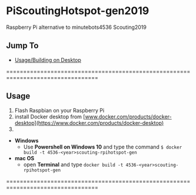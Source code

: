 # PiScoutingHotspot-gen2019
Raspberry Pi alternative to minutebots4536 Scouting2019

## Jump To
- [Usage/Building on Desktop](/README.md#usage)

=================================================================================
## Usage
1. Flash Raspbian on your Raspberry Pi
2. install Docker desktop from [www.docker.com/products/docker-desktop](https://www.docker.com/products/docker-desktop)
3.
  - **Windows**   
    - Use **Powershell on Windows 10** and type the command `$ docker build -t 4536-<year>scouting-rpihotspot-gen`
  - **mac OS**
    - open **Terminal** and type `docker build -t 4536-<year>scouting-rpihotspot-gen`


=================================================================================

